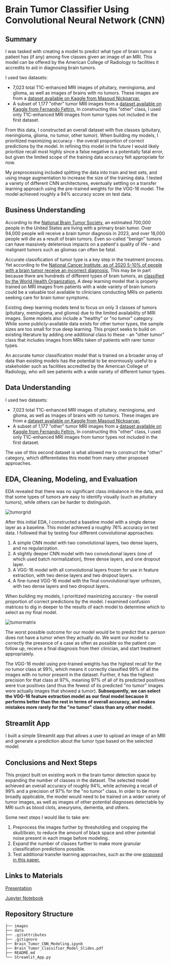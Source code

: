 # Brain Tumor Classifier Using Convolutional Neural Network (CNN)
## Summary
I was tasked with creating a model to predict what type of brain tumor a patient has (if any) among five classes given an image of an MRI. This model can be offered by the American College of Radiology to facilities it accredits to aid in diagnosing brain tumors.

I used two datasets:
- 7,023 total T1C-enhanced MRI images of pituitary, meningioma, and glioma, as well as images of brains with no tumors.  These images are from a [dataset available on Kaggle from Masoud Nickparvar.](https://www.kaggle.com/datasets/masoudnickparvar/brain-tumor-mri-dataset)
- A subset of 1,177 "other" tumor MRI images from a [dataset available on Kaggle from Fernando Feltrin.](https://www.kaggle.com/datasets/fernando2rad/brain-tumor-mri-images-44c) In constructing this "other" class, I used only T1C-enhanced MRI images from tumor types not included in the first dataset.

From this data, I constructed an overall dataset with five classes (pituitary, meningioma, glioma, no tumor, other tumor). When building my models, I prioritized maximizing accuracy - the overall proportion of correct predictions by the model. In refining this model in the future I would likely prioritize recall most highly since a false negative is a potentially fatal error, but given the limited scope of the training data accuracy felt appropriate for now.

My preprocessing included splitting the data into train and test sets, and using image augmentation to increase the size of the training data. I tested a variety of different CNN architectures, eventually settling on a transfer learning approach using the pre-trained weights for the VGG-16 model. The model achieved roughly a 94% accuracy score on test data.

## Business Understanding
According to the [National Brain Tumor Society](https://braintumor.org/brain-tumors/about-brain-tumors/brain-tumor-facts/), an estimated 700,000 people in the United States are living with a primary brain tumor. Over 94,000 people will receive a brain tumor diagnosis in 2023, and over 18,000 people will die as a result of brain tumors. Even so-called "benign" tumors can have massively deleterious impacts on a patient's quality of life - and malignant tumors such as gliomas can often be fatal.

Accurate classification of tumor type is a key step in the treatment process. Yet according to the [National Cancer Institute, as of 2020 5-10% of people with a brain tumor receive an incorrect diagnosis.](https://www.cancer.gov/rare-brain-spine-tumor/blog/2020/brain-tumors-diagnosed-treated) This may be in part because there are hundreds of different types of brain tumors, as [classified by the World Health Organization.](https://www.ncbi.nlm.nih.gov/pmc/articles/PMC8328013/) A deep learning model that is properly trained on MRI images from patients with a wide variety of brain tumors could be a valuable tool available to clinicians conducting MRIs on patients seeking care for brain tumor symptoms.

Existing deep learning models tend to focus on only 3 classes of tumors (pituitary, meningioma, and glioma) due to the limited availability of MRI images. Some models also include a "healthy" or "no tumor" category. While some publicly-available data exists for other tumor types, the sample sizes are too small for true deep learning. This project seeks to build on existing literature by adding one additional class to these - an "other tumor" class that includes images from MRIs taken of patients with rarer tumor types.

An accurate tumor classification model that is trained on a broader array of data than existing models has the potential to be enormously useful to a stakeholder such as facilities accredited by the American College of Radiology, who will see patients with a wide variety of different tumor types.

## Data Understanding

I used two datasets:
- 7,023 total T1C-enhanced MRI images of pituitary, meningioma, and glioma, as well as images of brains with no tumors.  These images are from a [dataset available on Kaggle from Masoud Nickparvar.](https://www.kaggle.com/datasets/masoudnickparvar/brain-tumor-mri-dataset)
- A subset of 1,177 "other" tumor MRI images from a [dataset available on Kaggle from Fernando Feltrin.](https://www.kaggle.com/datasets/fernando2rad/brain-tumor-mri-images-44c) In constructing this "other" class, I used only T1C-enhanced MRI images from tumor types not included in the first dataset.

The use of this second dataset is what allowed me to construct the "other" category, which differentiates this model from many other proposed approaches.

## EDA, Cleaning, Modeling, and Evaluation
EDA revealed that there was no significant class imbalance in the data, and that some types of tumors are easy to identify visually (such as pituitary tumors), while others can be harder to distinguish.

![tumorgrid](images/tumor_grid.png)

After this initial EDA, I constructed a baseline model with a single dense layer as a baseline. This model achieved a roughly 76% accuracy on test data. I followed that by testing four different convolutional approaches:
1. A simple CNN model with two convolutional layers, two dense layers, and no regularization.
2. A slightly deeper CNN model with two convolutional layers (one of which used batch normalization), three dense layers, and one dropout layer.
3. A VGG-16 model with all convolutional layers frozen for use in feature extraction, with two dense layers and two dropout layers.
4. A fine-tuned VGG-16 model with the final convolutional layer unfrozen, with two dense layers and two dropout layers.

When building my models, I prioritized maximizing accuracy - the overall proportion of correct predictions by the model. I examined confusion matrices to dig in deeper to the results of each model to determine which to select as my final model.

![tumormatrix](images/tumor_matrix.png)

The worst possible outcome for our model would be to predict that a person does not have a tumor when they actually do. We want our model to correctly the presence of a case as often as possible so the patient can follow up, receive a final diagnosis from their clinician, and start treatment appropriately. 

The VGG-16 model using pre-trained weights has the highest recall for the no tumor class at 99%, which means it correctly classified 99% of all the images with no tumor present in the dataset. Further, it has the highest precision for that class at 97%, meaning 97% of all of its predicted positives were true positives (and thus the fewest of its predicted "no tumor" images were actually images that showed a tumor). **Subsequently, we can select the VGG-16 feature extraction model as our final model because it performs better than the rest in terms of overall accuracy, and makes mistakes more rarely for the "no tumor" class than any other model.**

## Streamlit App
I built a simple Streamlit app that allows a user to upload an image of an MRI and generate a prediction about the tumor type based on the selected model. 

## Conclusions and Next Steps
This project built on existing work in the brain tumor detection space by expanding the number of classes in the dataset. The selected model achieved an overall accuracy of roughly 94%, while achieving a recall of 99% and a precision of 97% for the "no tumor" class. In order to be more broadly applicable, the model would need to be trained on a wider variety of tumor images, as well as images of other potential diagnoses detectable by MRI such as blood clots, aneurysms, dementia, and others.

Some next steps I would like to take are:

1. Preprocess the images further by thresholding and cropping the skull/brain, to reduce the amount of black space and other potential noise present in each image before modeling.
2. Expand the number of classes further to make more granular classification predictions possible.
3. Test additional transfer learning approaches, such as the one [proposed in this paper.](https://www.ncbi.nlm.nih.gov/pmc/articles/PMC9600529/)

## Links to Materials
[Presentation](https://github.com/emgerber88/brain_tumor_CNN_classifier/blob/main/Brain_Tumor_Classifier_Model_Slides.pdf)

[Jupyter Notebook](https://github.com/emgerber88/brain_tumor_CNN_classifier/blob/main/Brain_Tumor_CNN_Modeling.ipynb)

## Repository Structure
```
├── images
├── data
├── .gitattributes
├── .gitignore
├── Brain_Tumor_CNN_Modeling.ipynb
├── Brain_Tumor_Classifier_Model_Slides.pdf
├── README.md
└── Streamlit_App.py
```